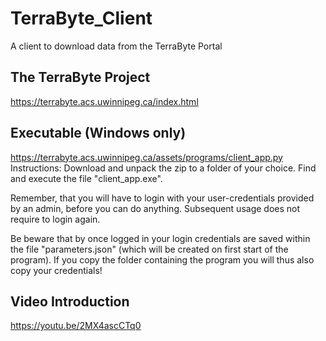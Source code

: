 # TerraByte_Client
 A client to download data from the TerraByte Portal
 
## The TerraByte Project
https://terrabyte.acs.uwinnipeg.ca/index.html

## Executable (Windows only)
https://terrabyte.acs.uwinnipeg.ca/assets/programs/client_app.py
Instructions: 
Download and unpack the zip to a folder of your choice. 
Find and execute the file "client_app.exe". 

Remember, that you will have to login with your user-credentials provided by an admin, before you can do anything. Subsequent usage does not require to login again. 

Be beware that by once logged in your login credentials are saved within the file "parameters.json" (which will be created on first start of the program). If you copy the folder containing the program you will thus also copy your credentials!
 
## Video Introduction
https://youtu.be/2MX4ascCTq0

